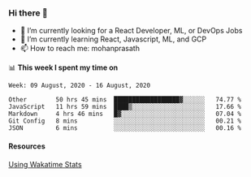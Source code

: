 ### Hi there 👋

- 🔭 I’m currently looking for a React Developer, ML, or DevOps Jobs
- 🌱 I’m currently learning React, Javascript, ML, and GCP
- 📫 How to reach me: mohanprasath

📊 **This week I spent my time on**
<!--START_SECTION:waka-->
```text
Week: 09 August, 2020 - 16 August, 2020

Other        50 hrs 45 mins  ██████████████████▓░░░░░░   74.77 % 
JavaScript   11 hrs 59 mins  ████▒░░░░░░░░░░░░░░░░░░░░   17.66 % 
Markdown     4 hrs 46 mins   █▓░░░░░░░░░░░░░░░░░░░░░░░   07.04 % 
Git Config   8 mins          ░░░░░░░░░░░░░░░░░░░░░░░░░   00.21 % 
JSON         6 mins          ░░░░░░░░░░░░░░░░░░░░░░░░░   00.16 % 
```
<!--END_SECTION:waka-->

#### Resources
[Using Wakatime Stats](https://github.com/marketplace/actions/waka-readme)
